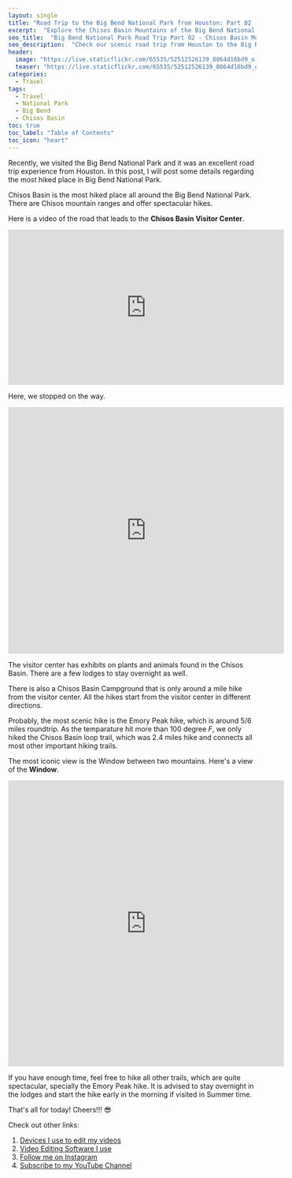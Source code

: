 ```yaml
---
layout: single
title: "Road Trip to the Big Bend National Park from Houston: Part 02 - Chisos Basin Mountains"
excerpt:  "Explore the Chisos Basin Mountains of the Big Bend National Park in Texas in Part 02 of our road trip series from Houston. Get tips on hiking trails, wildlife spotting, and breathtaking views in this natural wonderland."
seo_title:  "Big Bend National Park Road Trip Part 02 - Chisos Basin Mountains | Houston to Big Bend National Park near Marathon and Mexico Border" 
seo_description:  "Check our scenic road trip from Houston to the Big Bend National Park in Texas and discover the popular and widely-hiked Chisos Basin Mountains. With numerous popular hiking trails, this natural wonderland is a must-visit destination for nature lovers, hikers, and back-packers. Check the highlights of Part 02 of our Texas US national park journey near the Mexico border, Marathon, and Alpine. We hiked the Chisos Basin Loop Trail in the hot Summer of 2022."
header:
  image: "https://live.staticflickr.com/65535/52512526139_8064d16bd9_o.png"
  teaser: "https://live.staticflickr.com/65535/52512526139_8064d16bd9_o.png"
categories:
  - Travel
tags:
  - Travel
  - National Park
  - Big Bend
  - Chisos Basin
toc: true
toc_label: "Table of Contents"
toc_icon: "heart"
---
```




Recently, we visited the Big Bend National Park and it was an excellent road trip experience from Houston.
In this post, I will post some details regarding the most hiked place in Big Bend National Park. 

Chisos Basin is the most hiked place all around the Big Bend National Park. There are Chisos mountain ranges and offer spectacular hikes.

Here is a video of the road that leads to the **Chisos Basin Visitor Center**. 

<iframe src="https://www.youtube.com/embed/mG8ypeijwks" width="560" height="315" frameborder="0"> </iframe>
<br/>

Here, we stopped on the way.
<iframe src="https://www.instagram.com/p/Cf4xNWjv-M3/embed" width="560" height="500" frameborder="0"> </iframe>


The visitor center has exhibits on plants and animals found in the Chisos Basin. There are a few lodges to stay overnight as well. 

There is also a Chisos Basin Campground that is only around a mile hike from the visitor center. All the hikes start from the visitor center in different directions. 

Probably, the most scenic hike is the Emory Peak hike, which is around 5/6 miles roundtrip. As the temparature hit more than $100$ degree $F$, we only hiked the Chisos Basin loop trail, which was $2.4$ miles hike and connects all most other important hiking trails.

The most iconic view is the Window between two mountains.
Here's a view of the **Window**.
<iframe src="https://www.instagram.com/p/ClL2Oe2LoGL/embed" width="560" height="580" frameborder="0"> </iframe>

If you have enough time, feel free to hike all other trails, which are quite spectacular, specially the Emory Peak hike.
It is advised to stay overnight in the lodges and start the hike early in the morning if visited in Summer time.

That's all for today! Cheers!!! 😎


Check out other links:

1. [Devices I use to edit my videos](https://shantoroy.com/vlogging/devices-I-use-to-edit-my-videos/)
2. [Video Editing Software I use](https://shantoroy.com/vlogging/tools-I-use-to-edit-my-videos/)
3. [Follow me on Instagram](https://www.instagram.com/shanto.roy.9/)
4. [Subscribe to my YouTube Channel](https://www.youtube.com/c/ShantoRoy)
<!--stackedit_data:
eyJoaXN0b3J5IjpbMjcxMTY2NDAzLC0zNDYwNTYyMDEsMTQ1NT
E3ODU5NiwxMTc0MDAwMDE1XX0=
-->